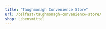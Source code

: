 ```yaml
---
title: "Taughmonagh Convenience Store"
url: /belfast/taughmonagh-convenience-store/
shop: Lebensmittel
---
```


